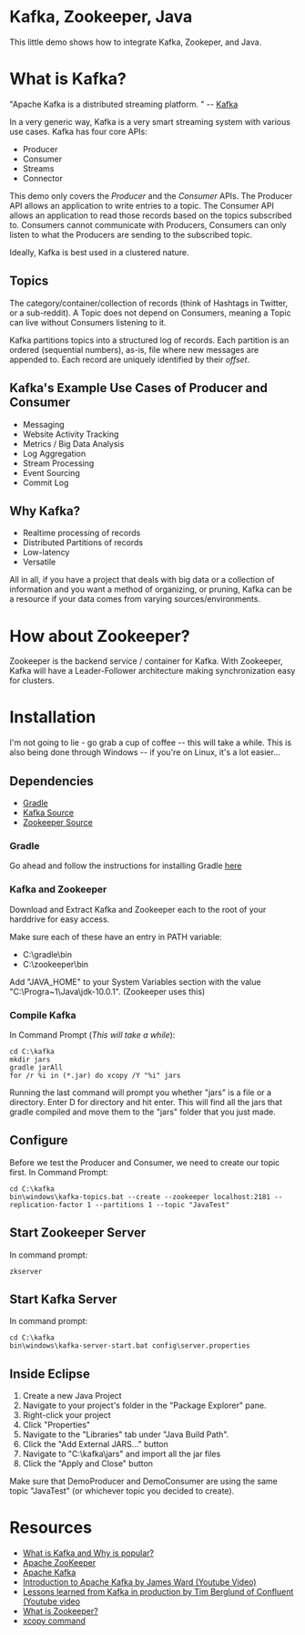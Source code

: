 # Kafka, Zookeeper, Java
This little demo shows how to integrate Kafka, Zookeper, and Java.

# What is Kafka?
"Apache Kafka is a distributed streaming platform. " -- [Kafka](https://kafka.apache.org/)

In a very generic way, Kafka is a very smart streaming system with various use cases. Kafka has four core APIs:
* Producer
* Consumer
* Streams
* Connector

This demo only covers the *Producer* and the *Consumer* APIs. The Producer API allows an application to write entries to a topic. The Consumer API allows an application to read those records based on the topics subscribed to. Consumers cannot communicate with Producers, Consumers can only listen to what the Producers are sending to the subscribed topic.

Ideally, Kafka is best used in a clustered nature.

## Topics
The category/container/collection of records (think of Hashtags in Twitter, or a sub-reddit). A Topic does not depend on Consumers, meaning a Topic can live without Consumers listening to it.

Kafka partitions topics into a structured log of records. Each partition is an ordered (sequential numbers), as-is, file where new messages are appended to. Each record are uniquely identified by their *offset*.

## Kafka's Example Use Cases of Producer and Consumer
* Messaging
* Website Activity Tracking
* Metrics / Big Data Analysis
* Log Aggregation
* Stream Processing
* Event Sourcing
* Commit Log

## Why Kafka?
* Realtime processing of records
* Distributed Partitions of records
* Low-latency
* Versatile

All in all, if you have a project that deals with big data or a collection of information and you want a method of organizing, or pruning, Kafka can be a resource if your data comes from varying sources/environments.

# How about Zookeeper?
Zookeeper is the backend service / container for Kafka. With Zookeeper, Kafka will have a Leader-Follower architecture making synchronization easy for clusters.

# Installation
I'm not going to lie - go grab a cup of coffee -- this will take a while. This is also being done through Windows -- if you're on Linux, it's a lot easier...

## Dependencies
* [Gradle](https://gradle.org/install/)
* [Kafka Source](https://kafka.apache.org/downloads)
* [Zookeeper Source](http://zookeeper.apache.org/releases.html#download)

### Gradle
Go ahead and follow the instructions for installing Gradle [here](https://gradle.org/install/#manually)

### Kafka and Zookeeper
Download and Extract Kafka and Zookeeper each to the root of your harddrive for easy access.

Make sure each of these have an entry in PATH variable:
* C:\gradle\bin
* C:\zookeeper\bin

Add "JAVA_HOME" to your System Variables section with the value "C:\Progra~1\Java\jdk-10.0.1". (Zookeeper uses this)

### Compile Kafka
In Command Prompt (*This will take a while*):
```
cd C:\kafka
mkdir jars
gradle jarAll
for /r %i in (*.jar) do xcopy /Y "%i" jars
```
Running the last command will prompt you whether "jars" is a file or a directory. Enter D for directory and hit enter. This will find all the jars that gradle compiled and move them to the "jars" folder that you just made.

## Configure
Before we test the Producer and Consumer, we need to create our topic first. In Command Prompt:
```
cd C:\kafka
bin\windows\kafka-topics.bat --create --zookeeper localhost:2181 --replication-factor 1 --partitions 1 --topic "JavaTest"
```

## Start Zookeeper Server
In command prompt:
```
zkserver
```

## Start Kafka Server
In command prompt:
```
cd C:\kafka
bin\windows\kafka-server-start.bat config\server.properties
```

## Inside Eclipse
1. Create a new Java Project
2. Navigate to your project's folder in the "Package Explorer" pane.
3. Right-click your project
4. Click "Properties"
5. Navigate to the "Libraries" tab under "Java Build Path".
6. Click the "Add External JARS..." button
7. Navigate to "C:\kafka\jars" and import all the jar files
8. Click the "Apply and Close" button

Make sure that DemoProducer and DemoConsumer are using the same topic "JavaTest" (or whichever topic you decided to create).

# Resources
* [What is Kafka and Why is popular?](https://techbeacon.com/what-apache-kafka-why-it-so-popular-should-you-use-it)
* [Apache ZooKeeper](https://zookeeper.apache.org/)
* [Apache Kafka](https://kafka.apache.org/)
* [Introduction to Apache Kafka by James Ward (Youtube Video)](https://www.youtube.com/watch?v=UEg40Te8pnE)
* [Lessons learned from Kafka in production by Tim Berglund of Confluent (Youtube video](https://www.youtube.com/watch?v=1vLMuWsfMcA)
* [What is Zookeeper?](https://www.youtube.com/watch?v=Kgf9EjTNucM)
* [xcopy command](https://superuser.com/a/653928)
